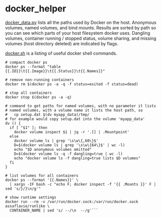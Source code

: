 # docker_helper

[docker_data.py](./docker_data.py) lists all the paths used by Docker on the
host.  Anonymous volumes, named volumes, and bind mounts.  Results are sorted
by path so you can see which parts of your host filesystem docker uses.
Dangling volumes, container running / stopped status, volume sharing, and
missing volumes (host directory deleted) are indicated by flags.

[docker.sh](./docker.sh) is a listing of useful docker shell commands.

<!-- |documentation -->
<!-- Please see https://github.com/tbnorth/pymd_helper for instructions on
     updating this projects markdown files.  `pymd_helper` is used to
     insert/update files into markdown documentation, generate tables
     of contents, etc.
-->

<!-- |insert,src=docker.sh,syntax=shell -->
```shell
# compact docker ps
docker ps --format "table {{.ID}}\t{{.Image}}\t{{.Status}}\t{{.Names}}"

# remove non-running containers
docker rm $(docker ps -a -q -f status=exited -f status=dead)

# stop all containers
docker stop $(docker ps -a -q)

# command to get paths for named volumes, with no parameter it lists
# named volumes, with a volume name it lists the host path, so
#   cp setup.dat $(dv myapp_data)/tmp/
# for example would copy setup.dat into the volume 'myapp_data'
dv () {
  if [ "$1" ]; then
    docker volume inspect $1 | jq -r '.[] | .Mountpoint'
  else
    docker volume ls | grep '\s\w\{,60\}$'
    D=$(docker volume ls | grep '\s\w\{64\}$' | wc -l)
    echo "$D anonymous volumes omitted"
    D=$(docker volume ls -q -f dangling=true | wc -l)
    echo "docker volume ls -f dangling=true lists $D volumes"
  fi
}

# list volumes for all containers
docker ps --format '{{.Names}}' \
  | xargs -IF bash -c "echo F; docker inspect -f '{{ .Mounts }}' F | sed 's/}/}\n/g'"

# show runtime settings
docker run --rm -v /var/run/docker.sock:/var/run/docker.sock assaflavie/runlike \
  CONTAINER_NAME | sed 's/ --/\n  --/g'```

